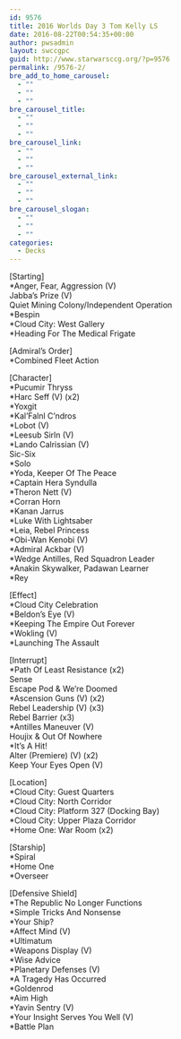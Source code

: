 ```yaml
---
id: 9576
title: 2016 Worlds Day 3 Tom Kelly LS
date: 2016-08-22T00:54:35+00:00
author: pwsadmin
layout: swccgpc
guid: http://www.starwarsccg.org/?p=9576
permalink: /9576-2/
bre_add_to_home_carousel:
  - ""
  - ""
  - ""
bre_carousel_title:
  - ""
  - ""
  - ""
bre_carousel_link:
  - ""
  - ""
  - ""
bre_carousel_external_link:
  - ""
  - ""
  - ""
bre_carousel_slogan:
  - ""
  - ""
  - ""
categories:
  - Decks
---
```

[Starting]  
*Anger, Fear, Aggression (V)  
Jabba&#8217;s Prize (V)  
Quiet Mining Colony/Independent Operation  
*Bespin  
*Cloud City: West Gallery  
*Heading For The Medical Frigate

[Admiral&#8217;s Order]  
*Combined Fleet Action

[Character]  
*Pucumir Thryss  
*Harc Seff (V) (x2)  
*Yoxgit  
*Kal&#8217;Falnl C&#8217;ndros  
*Lobot (V)  
*Leesub Sirln (V)  
*Lando Calrissian (V)  
Sic-Six  
*Solo  
*Yoda, Keeper Of The Peace  
*Captain Hera Syndulla  
*Theron Nett (V)  
*Corran Horn  
*Kanan Jarrus  
*Luke With Lightsaber  
*Leia, Rebel Princess  
*Obi-Wan Kenobi (V)  
*Admiral Ackbar (V)  
*Wedge Antilles, Red Squadron Leader  
*Anakin Skywalker, Padawan Learner  
*Rey

[Effect]  
*Cloud City Celebration  
*Beldon&#8217;s Eye (V)  
*Keeping The Empire Out Forever  
*Wokling (V)  
*Launching The Assault

[Interrupt]  
*Path Of Least Resistance (x2)  
Sense  
Escape Pod & We&#8217;re Doomed  
*Ascension Guns (V) (x2)  
Rebel Leadership (V) (x3)  
Rebel Barrier (x3)  
*Antilles Maneuver (V)  
Houjix & Out Of Nowhere  
*It&#8217;s A Hit!  
Alter (Premiere) (V) (x2)  
Keep Your Eyes Open (V)

[Location]  
*Cloud City: Guest Quarters  
*Cloud City: North Corridor  
*Cloud City: Platform 327 (Docking Bay)  
*Cloud City: Upper Plaza Corridor  
*Home One: War Room (x2)

[Starship]  
*Spiral  
*Home One  
*Overseer

[Defensive Shield]  
*The Republic No Longer Functions  
*Simple Tricks And Nonsense  
*Your Ship?  
*Affect Mind (V)  
*Ultimatum  
*Weapons Display (V)  
*Wise Advice  
*Planetary Defenses (V)  
*A Tragedy Has Occurred  
*Goldenrod  
*Aim High  
*Yavin Sentry (V)  
*Your Insight Serves You Well (V)  
*Battle Plan